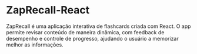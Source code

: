 # ZapRecall-React
ZapRecall é uma aplicação interativa de flashcards criada com React. O app permite revisar conteúdo de maneira dinâmica, com feedback de desempenho e controle de progresso, ajudando o usuário a memorizar melhor as informações.
